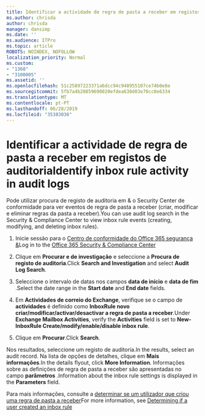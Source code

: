 ```yaml
---
title: Identificar a actividade de regra de pasta a receber em registos de auditoria
ms.author: chrisda
author: chrisda
manager: dansimp
ms.date: ''
ms.audience: ITPro
ms.topic: article
ROBOTS: NOINDEX, NOFOLLOW
localization_priority: Normal
ms.custom:
- "1368"
- "3100005"
ms.assetid: ''
ms.openlocfilehash: 51c25897223371a6dcc94c948955107ce74b0e8e
ms.sourcegitcommit: 5fb7a4b28859690020efdea630d03e70cc0e6334
ms.translationtype: MT
ms.contentlocale: pt-PT
ms.lasthandoff: 06/28/2019
ms.locfileid: "35383036"
---
```

# <a name="identify-inbox-rule-activity-in-audit-logs"></a><span data-ttu-id="97731-102">Identificar a actividade de regra de pasta a receber em registos de auditoria</span><span class="sxs-lookup"><span data-stu-id="97731-102">Identify inbox rule activity in audit logs</span></span>

<span data-ttu-id="97731-103">Pode utilizar procura de registo de auditoria em & o Security Center de conformidade para ver eventos de regra de pasta a receber (criar, modificar e eliminar regras da pasta a receber).</span><span class="sxs-lookup"><span data-stu-id="97731-103">You can use audit log search in the Security & Compliance Center to view inbox rule events (creating, modifying, and deleting inbox rules).</span></span>

1. <span data-ttu-id="97731-104">Inicie sessão para o [Centro de conformidade do Office 365 segurança &](https://protection.office.com/)</span><span class="sxs-lookup"><span data-stu-id="97731-104">Log in to the [Office 365 Security & Compliance Center](https://protection.office.com/)</span></span>

2. <span data-ttu-id="97731-105">Clique em **Procurar e de investigação** e seleccione a **Procura de registo de auditoria**.</span><span class="sxs-lookup"><span data-stu-id="97731-105">Click **Search and Investigation** and select **Audit Log Search**.</span></span>

3. <span data-ttu-id="97731-106">Seleccione o intervalo de datas nos campos **data de início** e **data de fim** .</span><span class="sxs-lookup"><span data-stu-id="97731-106">Select the date range in the **Start date** and **End date** fields.</span></span>

4. <span data-ttu-id="97731-107">Em **Actividades de correio do Exchange**, verifique se o campo de **actividades** é definido como **InboxRule novo criar/modificar/activar/desactivar a regra de pasta a receber**.</span><span class="sxs-lookup"><span data-stu-id="97731-107">Under **Exchange Mailbox Activities**, verify the **Activities** field is set to **New-InboxRule Create/modify/enable/disable inbox rule**.</span></span>

5. <span data-ttu-id="97731-108">Clique em **Procurar**.</span><span class="sxs-lookup"><span data-stu-id="97731-108">Click **Search**.</span></span>

<span data-ttu-id="97731-109">Nos resultados, seleccione um registo de auditoria.</span><span class="sxs-lookup"><span data-stu-id="97731-109">In the results, select an audit record.</span></span> <span data-ttu-id="97731-110">Na lista de opções de detalhes, clique em **Mais informações**.</span><span class="sxs-lookup"><span data-stu-id="97731-110">In the details flyout, click **More Information**.</span></span> <span data-ttu-id="97731-111">Informações sobre as definições de regra de pasta a receber são apresentadas no campo **parâmetros** .</span><span class="sxs-lookup"><span data-stu-id="97731-111">Information about the inbox rule settings is displayed in the **Parameters** field.</span></span>

<span data-ttu-id="97731-112">Para mais informações, consulte a [determinar se um utilizador que criou uma regra de pasta a receber](https://docs.microsoft.com//office365/securitycompliance/auditing-troubleshooting-scenarios#determining-if-a-user-created-an-inbox-rule)</span><span class="sxs-lookup"><span data-stu-id="97731-112">For more information, see [Determining if a user created an inbox rule](https://docs.microsoft.com//office365/securitycompliance/auditing-troubleshooting-scenarios#determining-if-a-user-created-an-inbox-rule)</span></span>
